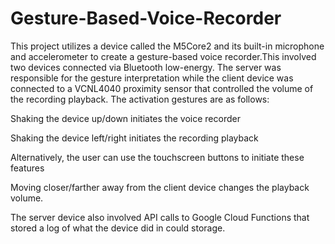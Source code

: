 # Gesture-Based-Voice-Recorder

This project utilizes a device called the M5Core2 and its built-in microphone and accelerometer to create a gesture-based voice recorder.​ This involved two devices connected via Bluetooth low-energy. The server was responsible for the gesture interpretation while the client device was connected to a VCNL4040 proximity sensor that controlled the volume of the recording playback. The activation gestures are as follows: 

Shaking the device up/down initiates the voice recorder​

Shaking the device left/right initiates the recording playback​

Alternatively, the user can use the touchscreen buttons to initiate these features​

Moving closer/farther away from the client device changes the playback volume.

The server device also involved API calls to Google Cloud Functions that stored a log of what the device did in could storage. 
